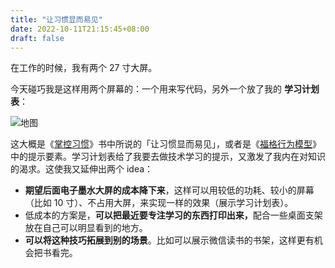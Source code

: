 ```yaml
---
title: "让习惯显而易见"
date: 2022-10-11T21:15:45+08:00
draft: false
---
```


在工作的时候，我有两个 27 寸大屏。

今天碰巧我是这样用两个屏幕的：一个用来写代码，另外一个放了我的 **学习计划表**：

![地图](/image/2022/10/roadmap.png)

这大概是《[掌控习惯](https://book.douban.com/subject/34326931/)》书中所说的「让习惯显而易见」，或者是《[福格行为模型](https://book.douban.com/subject/35594496/)》中的提示要素。学习计划表给了我要去做技术学习的提示，又激发了我内在对知识的渴求。这使我又延伸出两个 idea：

- ​**期望后面电子墨水大屏的成本降下来**​，这样可以用较低的功耗、较小的屏幕（比如 10 寸）、不占用大屏，来实现一样的效果（展示学习计划表）。
- ​低成本的方案是，**可以把最近要专注学习的东西打印出来，**​配合一些桌面支架放在自己可以明显看到的地方。
- ​**可以将这种技巧拓展到别的场景**​。比如可以展示微信读书的书架，这样更有机会把书看完。
